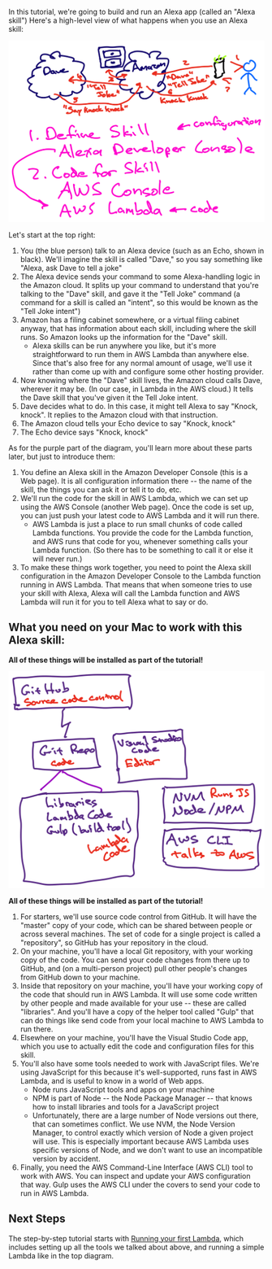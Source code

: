 In this tutorial, we're going to build and run an Alexa app (called an "Alexa skill")  Here's a high-level view of what happens when you use an Alexa skill:

![skill diagram](images/alexa-overview.png "Alexa skill diagram")

Let's start at the top right:
1. You (the blue person) talk to an Alexa device (such as an Echo, shown in black).  We'll imagine the skill is called "Dave," so you say something like "Alexa, ask Dave to tell a joke"
1. The Alexa device sends your command to some Alexa-handling logic in the Amazon cloud.  It splits up your command to understand that you're talking to the "Dave" skill, and gave it the "Tell Joke" command (a command for a skill is called an "intent", so this would be known as the "Tell Joke intent")
1. Amazon has a filing cabinet somewhere, or a virtual filing cabinet anyway, that has information about each skill, including where the skill runs.  So Amazon looks up the information for the "Dave" skill.
    * Alexa skills can be run anywhere you like, but it's more straightforward to run them in AWS Lambda than anywhere else.  Since that's also free for any normal amount of usage, we'll use it rather than come up with and configure some other hosting provider.
1. Now knowing where the "Dave" skill lives, the Amazon cloud calls Dave, wherever it may be.  (In our case, in Lambda in the AWS cloud.)  It tells the Dave skill that you've given it the Tell Joke intent.
1. Dave decides what to do.  In this case, it might tell Alexa to say "Knock, knock".  It replies to the Amazon cloud with that instruction.
1. The Amazon cloud tells your Echo device to say "Knock, knock"
1. The Echo device says "Knock, knock"

As for the purple part of the diagram, you'll learn more about these parts later, but just to introduce them:
1. You define an Alexa skill in the Amazon Developer Console (this is a Web page).  It is all configuration information there -- the name of the skill, the things you can ask it or tell it to do, etc.
2. We'll run the code for the skill in AWS Lambda, which we can set up using the AWS Console (another Web page).  Once the code is set up, you can just push your latest code to AWS Lambda and it will run there.
    * AWS Lambda is just a place to run small chunks of code called Lambda functions.  You provide the code for the Lambda function, and AWS runs that code for you, whenever something calls your Lambda function.  (So there has to be something to call it or else it will never run.)
3. To make these things work together, you need to point the Alexa skill configuration in the Amazon Developer Console to the Lambda function running in AWS Lambda.  That means that when someone tries to use your skill with Alexa, Alexa will call the Lambda function and AWS Lambda will run it for you to tell Alexa what to say or do.

## What you need on your Mac to work with this Alexa skill:

**All of these things will be installed as part of the tutorial!**

![development diagram](images/machine-overview.png "Alexa development diagram")

**All of these things will be installed as part of the tutorial!**

1. For starters, we'll use source code control from GitHub.  It will have the "master" copy of your code, which can be shared between people or across several machines.  The set of code for a single project is called a "repository", so GitHub has your repository in the cloud.
1. On your machine, you'll have a local Git repository, with your working copy of the code.  You can send your code changes from there up to GitHub, and (on a multi-person project) pull other people's changes from GitHub down to your machine.
1. Inside that repository on your machine, you'll have your working copy of the code that should run in AWS Lambda.  It will use some code written by other people  and made available for your use -- these are called "libraries".  And you'll have a copy of the helper tool called "Gulp" that can do things like send code from your local machine to AWS Lambda to run there.
1. Elsewhere on your machine, you'll have the Visual Studio Code app, which you use to actually edit the code and configuration files for this skill.
1. You'll also have some tools needed to work with JavaScript files.  We're using JavaScript for this because it's well-supported, runs fast in AWS Lambda, and is useful to know in a world of Web apps.
    * Node runs JavaScript tools and apps on your machine
    * NPM is part of Node -- the Node Package Manager -- that knows how to install libraries and tools for a JavaScript project
    * Unfortunately, there are a large number of Node versions out there, that can sometimes conflict.  We use NVM, the Node Version Manager, to control exactly which version of Node a given project will use.  This is especially important because AWS Lambda uses specific versions of Node, and we don't want to use an incompatible version by accident.
1. Finally, you need the AWS Command-Line Interface (AWS CLI) tool to work with AWS.  You can inspect and update your AWS configuration that way.  Gulp uses the AWS CLI under the covers to send your code to run in AWS Lambda.

## Next Steps

The step-by-step tutorial starts with [Running your first Lambda](tutorial1.md), which includes setting up all the tools we talked about above, and running a simple Lambda like in the top diagram.